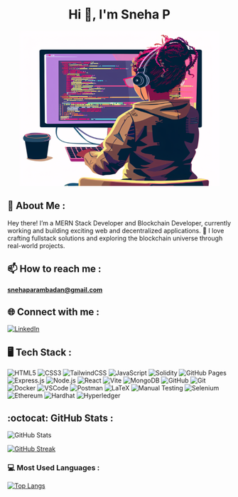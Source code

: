 <h1 align="center">Hi 👋, I'm Sneha P</h1>
<!-- <h3 align="center">
  <img src="https://readme-typing-svg.demolab.com?font=Fira+Code&size=22&pause=1000&color=FFC0CB&center=true&vCenter=true&width=440&lines=Fullstack+Developer+💻;Blockchain+Enthusiast+🔗" alt="Typing SVG" />
</h3> -->

<div align="center">
  <img src="https://raw.githubusercontent.com/Sneha-p1/Sneha-p1/main/ai-generated-8775232_1280.webp" height="350" width="450" />
</div>

## 💫 About Me :
Hey there! I’m a MERN Stack Developer and Blockchain Developer, currently working and building exciting web and decentralized applications. 🚀 I love crafting fullstack solutions and exploring the blockchain universe through real-world projects.

## 📫 How to reach me :
**snehaparambadan@gmail.com**

## 🌐 Connect with me :

[![LinkedIn](https://img.shields.io/badge/LinkedIn-blue?style=flat-square&logo=linkedin)](https://linkedin.com/in/sneha-parambadan-b1aaa5215)

## 🖥️ Tech Stack :

![HTML5](https://img.shields.io/badge/HTML5-%23E34F26.svg?style=flat-square&logo=html5&logoColor=white)
![CSS3](https://img.shields.io/badge/CSS3-%231572B6.svg?style=flat-square&logo=css3&logoColor=white)
![TailwindCSS](https://img.shields.io/badge/tailwindcss-%2338B2AC.svg?style=flat-square&logo=tailwind-css&logoColor=white)
![JavaScript](https://img.shields.io/badge/JavaScript-323330?style=flat-square&logo=javascript)
![Solidity](https://img.shields.io/badge/Solidity-363636?style=flat-square&logo=solidity)
![GitHub Pages](https://img.shields.io/badge/GitHub%20Pages-327FC7?style=flat-square&logo=github&logoColor=white)
![Express.js](https://img.shields.io/badge/Express.js-%23404d59.svg?style=flat-square&logo=express&logoColor=white)
![Node.js](https://img.shields.io/badge/Node.js-339933?style=flat-square&logo=nodedotjs&logoColor=white)
![React](https://img.shields.io/badge/React-%2320232a.svg?style=flat-square&logo=react&logoColor=%2361DAFB)
![Vite](https://img.shields.io/badge/Vite-%23039BE5.svg?style=flat-square&logo=vite&logoColor=white)
![MongoDB](https://img.shields.io/badge/MongoDB-%2347A248.svg?style=flat-square&logo=mongodb&logoColor=white)
![GitHub](https://img.shields.io/badge/GitHub-%23121011.svg?style=flat-square&logo=github&logoColor=white)
![Git](https://img.shields.io/badge/Git-%23F05033.svg?style=flat-square&logo=git&logoColor=white)
![Docker](https://img.shields.io/badge/Docker-%230db7ed.svg?style=flat-square&logo=docker&logoColor=white)
![VSCode](https://img.shields.io/badge/VSCode-%23007ACC.svg?style=flat-square&logo=visual-studio-code&logoColor=white)
![Postman](https://img.shields.io/badge/Postman-FF6C37?style=flat-square&logo=postman&logoColor=white)
![LaTeX](https://img.shields.io/badge/latex-%23008080.svg?style=flat-square&logo=latex&logoColor=white)
![Manual Testing](https://img.shields.io/badge/Manual%20Testing-%23000f%20.svg?style=flat-square&logo=test&logoColor=white)
![Selenium](https://img.shields.io/badge/Selenium-%2300b0d4.svg?style=flat-square&logo=selenium&logoColor=white)
![Ethereum](https://img.shields.io/badge/Ethereum-%233C3C3D.svg?style=flat-square&logo=ethereum&logoColor=white)
![Hardhat](https://img.shields.io/badge/Hardhat-%23171717.svg?style=flat-square&logo=hardhat&logoColor=yellow)
![Hyperledger](https://img.shields.io/badge/Hyperledger-%232F3134.svg?style=flat-square&logo=hyperledger&logoColor=white)


## :octocat: GitHub Stats :

![GitHub Stats](https://github-readme-stats.vercel.app/api?username=Sneha-p1&show_icons=true&theme=dark&count_private=true)

[![GitHub Streak](https://github-readme-streak-stats.herokuapp.com/?user=Sneha-p1&theme=dark)](https://git.io/streak-stats)

### 💻 Most Used Languages :
[![Top Langs](https://github-readme-stats.vercel.app/api/top-langs/?username=Sneha-p1&layout=compact&theme=dark)](https://github.com/anuraghazra/github-readme-stats)



